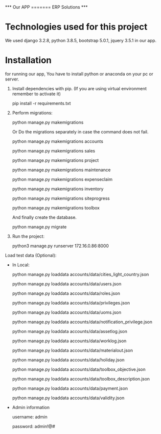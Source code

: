 *** Our APP ======= ERP Solutions ***

# Technologies used for this project

We used django 3.2.8, python 3.8.5, bootstrap 5.0.1, jquery 3.5.1 in our app.


# Installation

for running our app, You have to install python or anaconda on your pc or server.


1. Install dependencies with pip. (If you are using virtual environment remember to activate it)

    pip install -r requirements.txt


2. Perform migrations: 

    python manage.py makemigrations

    Or Do the migrations separately in case the command does not fail.

    python manage.py makemigrations accounts

    python manage.py makemigrations sales

    python manage.py makemigrations project

    python manage.py makemigrations maintenance
    
    python manage.py makemigrations expenseclaim

    python manage.py makemigrations inventory

    python manage.py makemigrations siteprogress

    python manage.py makemigrations toolbox

    And finally create the database.

    python manage.py migrate


3. Run the project:


    <!-- python manage.py cities_light --force-all -->

    python3 manage.py runserver 172.16.0.86:8000

Load test data (Optional):

* In Local:

    python manage.py loaddata accounts/data/cities_light_country.json

    python manage.py loaddata accounts/data/users.json

    python manage.py loaddata accounts/data/roles.json

    python manage.py loaddata accounts/data/privileges.json

    python manage.py loaddata accounts/data/uoms.json

    python manage.py loaddata accounts/data/notification_privilege.json

    python manage.py loaddata accounts/data/assetlog.json

    python manage.py loaddata accounts/data/worklog.json
    
    python manage.py loaddata accounts/data/materialout.json

    python manage.py loaddata accounts/data/holiday.json

    python manage.py loaddata accounts/data/toolbox_objective.json

    python manage.py loaddata accounts/data/toolbox_description.json

    python manage.py loaddata accounts/data/payment.json

    python manage.py loaddata accounts/data/validity.json


* Admin information

    username: admin
    
    password: admin!@#
